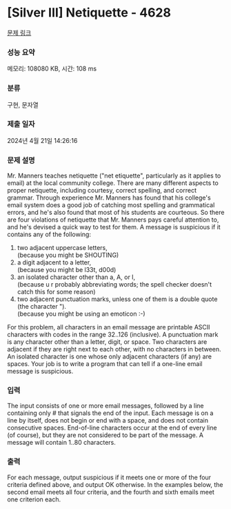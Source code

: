 # [Silver III] Netiquette - 4628 

[문제 링크](https://www.acmicpc.net/problem/4628) 

### 성능 요약

메모리: 108080 KB, 시간: 108 ms

### 분류

구현, 문자열

### 제출 일자

2024년 4월 21일 14:26:16

### 문제 설명

<p>Mr. Manners teaches netiquette ("net etiquette", particularly as it applies to email) at the local community college. There are many different aspects to proper netiquette, including courtesy, correct spelling, and correct grammar. Through experience Mr. Manners has found that his college's email system does a good job of catching most spelling and grammatical errors, and he's also found that most of his students are courteous. So there are four violations of netiquette that Mr. Manners pays careful attention to, and he's devised a quick way to test for them. A message is suspicious if it contains any of the following:</p>

<ol>
	<li>two adjacent uppercase letters,<br>
	(because you might be SHOUTING)</li>
	<li>a digit adjacent to a letter,<br>
	(because you might be l33t, d00d)</li>
	<li>an isolated character other than a, A, or I,<br>
	(because u r probably abbreviating words; the spell checker doesn't catch this for some reason)</li>
	<li>two adjacent punctuation marks, unless one of them is a double quote (the character ").<br>
	(because you might be using an emoticon :-)</li>
</ol>

<p>For this problem, all characters in an email message are printable ASCII characters with codes in the range 32..126 (inclusive). A punctuation mark is any character other than a letter, digit, or space. Two characters are adjacent if they are right next to each other, with no characters in between. An isolated character is one whose only adjacent characters (if any) are spaces. Your job is to write a program that can tell if a one-line email message is suspicious.</p>

### 입력 

 <p>The input consists of one or more email messages, followed by a line containing only # that signals the end of the input. Each message is on a line by itself, does not begin or end with a space, and does not contain consecutive spaces. End-of-line characters occur at the end of every line (of course), but they are not considered to be part of the message. A message will contain 1..80 characters.</p>

### 출력 

 <p>For each message, output suspicious if it meets one or more of the four criteria defined above, and output OK otherwise. In the examples below, the second email meets all four criteria, and the fourth and sixth emails meet one criterion each.</p>

